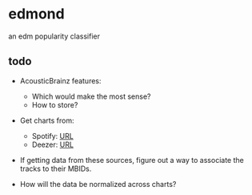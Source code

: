 
# edmond

an edm popularity classifier

## todo

* AcousticBrainz features:
  * Which would make the most sense?
  * How to store?

* Get charts from:
  * Spotify: [URL](http://charts.spotify.com/api/tracks/most_streamed/global/daily/latest)
  * Deezer: [URL](https://developers.deezer.com/api)

* If getting data from these sources, figure out a way to associate the tracks to their MBIDs.

* How will the data be normalized across charts?
